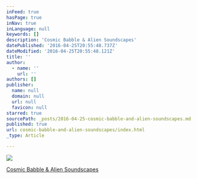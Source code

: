 ```yaml
---
inFeed: true
hasPage: true
inNav: true
inLanguage: null
keywords: []
description: 'Cosmic Babble & Alien Soundscapes'
datePublished: '2016-04-25T20:55:48.737Z'
dateModified: '2016-04-25T20:55:48.121Z'
title: ''
author:
  - name: ''
    url: ''
authors: []
publisher:
  name: null
  domain: null
  url: null
  favicon: null
starred: true
sourcePath: _posts/2016-04-25-cosmic-babble-and-alien-soundscapes.md
published: true
url: cosmic-babble-and-alien-soundscapes/index.html
_type: Article

---
```

![](https://s3-us-west-2.amazonaws.com/the-grid-img/p/8285f46cddec4c5efcb58dd75fa04c248304bdfc.jpg)

[Cosmic Babble & Alien Soundscapes][0]

[0]: https://www.reverbnation.com/evilsarah